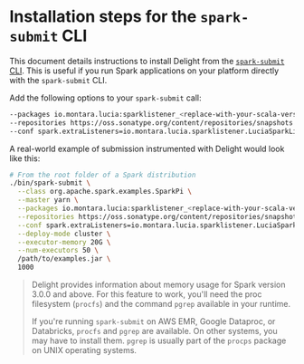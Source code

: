 # Installation steps for the `spark-submit` CLI

This document details instructions to install Delight from the [`spark-submit` CLI](https://spark.apache.org/docs/latest/submitting-applications.html#launching-applications-with-spark-submit).
This is useful if you run Spark applications on your platform directly with the `spark-submit` CLI.

Add the following options to your `spark-submit` call:

```bash
--packages io.montara.lucia:sparklistener_<replace-with-your-scala-version-2.11-or-2.12>:latest-SNAPSHOT
--repositories https://oss.sonatype.org/content/repositories/snapshots
--conf spark.extraListeners=io.montara.lucia.sparklistener.LuciaSparkListener
```

A real-world example of submission instrumented with Delight would look like this:

```bash
# From the root folder of a Spark distribution
./bin/spark-submit \
  --class org.apache.spark.examples.SparkPi \
  --master yarn \
  --packages io.montara.lucia:sparklistener_<replace-with-your-scala-version-2.11-or-2.12>:latest-SNAPSHOT \
  --repositories https://oss.sonatype.org/content/repositories/snapshots \
  --conf spark.extraListeners=io.montara.lucia.sparklistener.LuciaSparkListener \
  --deploy-mode cluster \
  --executor-memory 20G \
  --num-executors 50 \
  /path/to/examples.jar \
  1000
```

> Delight provides information about memory usage for Spark version 3.0.0 and above.
> For this feature to work, you'll need the proc filesystem (`procfs`) and the command `pgrep` available in your runtime.
>
> If you're running `spark-submit` on AWS EMR, Google Dataproc, or Databricks, `procfs` and `pgrep` are available. On other systems, you may have to install them. `pgrep` is usually part of the `procps` package on UNIX operating systems.
